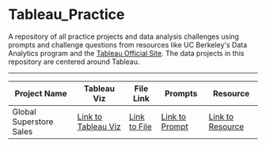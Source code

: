 # Tableau_Practice

A repository of all practice projects and data analysis challenges using prompts and challenge questions from resources like UC Berkeley's Data Analytics program and the [Tableau Official Site](https://www.tableau.com/learn/training/20203). The data projects in this repository are centered around Tableau.

----------------------------------------------------------------------------------------------------------------------------------------

| Project Name | Tableau Viz | File Link | Prompts | Resource |
| ------------- | ------------- | ------------- | ------------- | ------------- |
| Global Superstore Sales | [Link to Tableau Viz](https://public.tableau.com/profile/gian.millare#!/vizhome/GlobalSuperstoreSales_16000614231140/GlobalSuperStoreSales2016) | [Link to File](https://github.com/gianmillare/Tableau_Practice/blob/master/global_superstore_sales/global_superstore_sales.twbx) | [Link to Prompt](https://github.com/gianmillare/Tableau_Practice/blob/master/global_superstore_sales/prompt.txt) | [Link to Resource](https://github.com/gianmillare/Tableau_Practice/blob/master/resources/Global%20Superstore%20Orders%202016.xlsx) |
